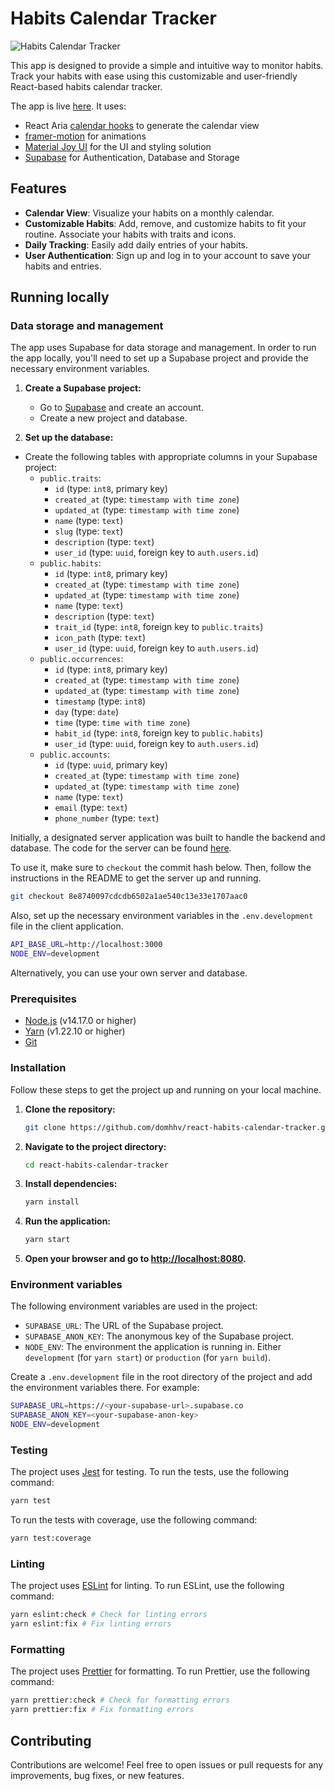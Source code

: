 # Habits Calendar Tracker

![Habits Calendar Tracker](https://i.ibb.co/HGKsdk5/screencapture-localhost-8081-calendar-2024-02-23-16-01-26.png)

This app is designed to provide a simple and intuitive way to monitor habits. Track your habits with ease using this customizable and user-friendly React-based habits calendar tracker.

The app is live [here]([https://domhhv.github.io/react-habits-calendar-tracker/](https://whale-app-ilssy.ondigitalocean.app/calendar)). It uses:
- React Aria [calendar hooks](https://react-spectrum.adobe.com/react-aria/useCalendar.html) to generate the calendar view
- [framer-motion](https://www.framer.com/motion/) for animations
- [Material Joy UI](https://mui.com/joy-ui/getting-started/) for the UI and styling solution
- [Supabase](https://supabase.io) for Authentication, Database and Storage

## Features

- **Calendar View**: Visualize your habits on a monthly calendar.
- **Customizable Habits**: Add, remove, and customize habits to fit your routine. Associate your habits with traits and icons.
- **Daily Tracking**: Easily add daily entries of your habits.
- **User Authentication**: Sign up and log in to your account to save your habits and entries.

## Running locally

### Data storage and management

The app uses Supabase for data storage and management. In order to run the app locally, you'll need to set up a Supabase project and provide the necessary environment variables.

1. **Create a Supabase project:**

    - Go to [Supabase](https://supabase.io/) and create an account.
    - Create a new project and database.

2. **Set up the database:**

- Create the following tables with appropriate columns in your Supabase project:
  - `public.traits`:
      - `id` (type: `int8`, primary key)
      - `created_at` (type: `timestamp with time zone`)
      - `updated_at` (type: `timestamp with time zone`)
      - `name` (type: `text`)
      - `slug` (type: `text`)
      - `description` (type: `text`)
      - `user_id` (type: `uuid`, foreign key to `auth.users.id`)
  - `public.habits`:
      - `id` (type: `int8`, primary key)
      - `created_at` (type: `timestamp with time zone`)
      - `updated_at` (type: `timestamp with time zone`)
      - `name` (type: `text`)
      - `description` (type: `text`)
      - `trait_id` (type: `int8`, foreign key to `public.traits`)
      - `icon_path` (type: `text`)
      - `user_id` (type: `uuid`, foreign key to `auth.users.id`)
  - `public.occurrences`:
    - `id` (type: `int8`, primary key)
    - `created_at` (type: `timestamp with time zone`)
    - `updated_at` (type: `timestamp with time zone`)
    - `timestamp` (type: `int8`)
    - `day` (type: `date`)
    - `time` (type: `time with time zone`)
    - `habit_id` (type: `int8`, foreign key to `public.habits`)
    - `user_id` (type: `uuid`, foreign key to `auth.users.id`)
  - `public.accounts`:
      - `id` (type: `uuid`, primary key)
      - `created_at` (type: `timestamp with time zone`)
      - `updated_at` (type: `timestamp with time zone`)
      - `name` (type: `text`)
      - `email` (type: `text`)
      - `phone_number` (type: `text`)

Initially, a designated server application was built to handle the backend and database. The code for the server can be found [here](https://github.com/domhhv/nest-habits-calendar-tracker).

To use it, make sure to `checkout` the commit hash below. Then, follow the instructions in the README to get the server up and running.

```bash
git checkout 8e8740097cdcdb6502a1ae540c13e33e1707aac0
```

Also, set up the necessary environment variables in the `.env.development` file in the client application.

```bash
API_BASE_URL=http://localhost:3000
NODE_ENV=development
```

Alternatively, you can use your own server and database.

### Prerequisites

- [Node.js](https://nodejs.org/en/) (v14.17.0 or higher)
- [Yarn](https://yarnpkg.com/) (v1.22.10 or higher)
- [Git](https://git-scm.com/)

### Installation

Follow these steps to get the project up and running on your local machine.

1. **Clone the repository:**

    ```bash
    git clone https://github.com/domhhv/react-habits-calendar-tracker.git
    ```

2. **Navigate to the project directory:**

    ```bash
    cd react-habits-calendar-tracker
    ```

3. **Install dependencies:**

    ```bash
    yarn install
    ```

4. **Run the application:**

    ```bash
    yarn start
    ```

5. **Open your browser and go to [http://localhost:8080](http://localhost:8080).**

### Environment variables

The following environment variables are used in the project:

- `SUPABASE_URL`: The URL of the Supabase project.
- `SUPABASE_ANON_KEY`: The anonymous key of the Supabase project.
- `NODE_ENV`: The environment the application is running in. Either `development` (for `yarn start`) or `production` (for `yarn build`).

Create a `.env.development` file in the root directory of the project and add the environment variables there. For example:

```bash
SUPABASE_URL=https://<your-supabase-url>.supabase.co
SUPABASE_ANON_KEY=<your-supabase-anon-key>
NODE_ENV=development
```

### Testing

The project uses [Jest](https://jestjs.io/) for testing. To run the tests, use the following command:

```bash
yarn test
```

To run the tests with coverage, use the following command:

```bash
yarn test:coverage
```

### Linting

The project uses [ESLint](https://eslint.org/) for linting. To run ESLint, use the following command:

```bash
yarn eslint:check # Check for linting errors
yarn eslint:fix # Fix linting errors
```

### Formatting

The project uses [Prettier](https://prettier.io/) for formatting. To run Prettier, use the following command:

```bash
yarn prettier:check # Check for formatting errors
yarn prettier:fix # Fix formatting errors
```

## Contributing

Contributions are welcome! Feel free to open issues or pull requests for any improvements, bug fixes, or new features.
